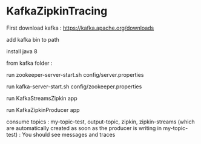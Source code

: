 # KafkaZipkinTracing

First download kafka : 
https://kafka.apache.org/downloads

add kafka bin to path

install java 8

from kafka folder :

run zookeeper-server-start.sh config/server.properties

run kafka-server-start.sh config/zookeeper.properties 

run KafkaStreamsZipkin app

run KafkaZipkinProducer app

consume topics : my-topic-test, output-topic, zipkin, zipkin-streams (which are automatically created as soon as the producer is writing in my-topic-test) :
  You should see messages and traces

